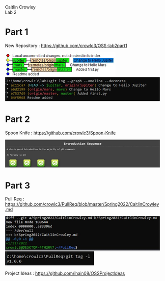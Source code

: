 Caitlin Crowley  
Lab 2  


# Part 1

New Repository : https://github.com/crowlc3/OSS-lab2part1

![gitk](/Images/Lab02Images/gitk.jpg)  
![gitlog](/Images/Lab02Images/gitlog.jpg)  

# Part 2

Spoon Knife : https://github.com/crowlc3/Spoon-Knife  

![introsequence](/Images/Lab02Images/introductionsequence.jpg)

# Part 3  

Pull Req : https://github.com/crowlc3/PullReq/blob/master/Spring2022/CaitlinCrowley.md  

![gitdiff](/Images/Lab02Images/gitdiff.jpg)
![gittag](/Images/Lab02Images/gittag.jpg)  

Project Ideas : https://github.com/lhain08/OSSProjectIdeas
